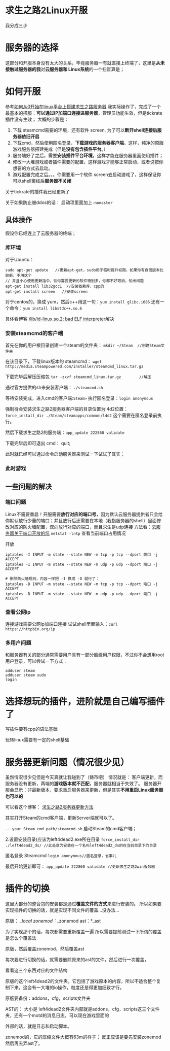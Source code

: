 # 求生之路2Linux开服
我分成三步
# 服务器的选择
这部分和开服本身没有太大的关系，毕竟服务器一有就直接上终端了，这里是**从未接触过服务器的我**对**云服务器和 Linux系统**的一个扫盲算是；

# 如何开服
参考[如何从0开始在linux平台上搭建求生之路服务器](https://www.bilibili.com/read/cv8467443)
我实际操作了，完成了一个最基本的搭服：**可以通过IP加端口连接进服务器**，管理员功能生效，但是tickrate插件没有生效；
大概的步骤是：
1. 下载 steamcmd需要的环境，还有软件 screen, 为了可以**断开shell连接后服务器依旧开启**
1. 下载cmd，然后使用匿名登录，**下载游戏的服务器客户端**。这样，纯净的原版游戏服务器搭建完成（但是**没有包含插件平台**。）
1. 服务端好了之后，需要**安装插件平台环境**，这样才能在服务器里面使用插件；
1. 修改一大堆游戏或者插件需要的配置，这样游戏才能够正常启动，或者说按你想要的方式去启动。
1. 游戏配置完成之后。。。你需要用一个软件 screen去启动游戏了，这样保证你可以shell离线后**服务器不关闭**

关于tickrate的插件我已经更新了

关于如果防止被ddos的话：
启动项里面加上`-nomaster`
## 具体操作
假设你已经连上了云服务器的终端；
### 库环境
对于Ubuntu：
```shell
sudo apt-get update   //更新apt-get，sudo用于临时提升权限，如果你有自信版本比较新，不用这个
// 并且小心使用更新指令，怕你需要更新的软件特别多，你都不好取消，怕出问题
apt-get install lib32gcc1  //安装依赖库，cpp的
apt-get install screen   //安装screen
```
对于centos的，换成 yum，然后c++用这一句：`yum install glibc.i686`
还有一个命令：`yum install libstdc++.so.6`

具体看博客
[/lib/ld-linux.so.2: bad ELF interpreter解决](https://blog.csdn.net/l1028386804/article/details/77645925)

### 安装steamcmd的客户端
首先在你的用户根目录创建一个steam的文件夹：
`mkdir ~/Steam	//创建Steam文件夹`

在该目录下，下载linux版本的 steamcmd：
`wget http://media.steampowered.com/installer/steamcmd_linux.tar.gz`

下载完毕后解压压缩包
`tar -zxvf steamcmd_linux.tar.gz		//解压`

通过官方提供的sh来安装客户端：
`./steamcmd.sh`

等待安装完成，进入cmd的客户端:`Steam>`
执行匿名登录：`login anonymous`

强制待会安装求生之路2服务器客户端的目录位置为l4d2位置：
`force_install_dir ./Steam/steamapps/common/l4d2`
这个需要在匿名登录前执行。

然后下载求生之路2的服务端：`app_update 222860 validate`

下载完毕后即可退出 cmd： quit;

此时就已经可以通过命令启动服务器来测试一下试试了其实；



### 此时游戏


## 一些问题的解决
### 端口问题
Linux不需要重启！开服需要**放行对应的端口号**，因为默认云服务器提供者只会给你默认放行少量的端口；并且放行后还需要在本地（我指服务器的shell）里面修改对应的防火墙配置，双向放行对应的端口，而且求生是udp连接
方法看：[云服务器关于端口开放的坑](https://blog.csdn.net/qq_40855366/article/details/99011978)
`netstat -lntp` 查看当前端口占用情况

开放
```shell
iptables -I INPUT -m state --state NEW -m tcp -p tcp --dport 端口 -j ACCEPT
iptables -I INPUT -m state --state NEW -m udp -p udp --dport 端口 -j ACCEPT
 
# 删除防火墙规则，内容一样把 -I 换成 -D 就行了：
iptables -D INPUT -m state --state NEW -m tcp -p tcp --dport 端口 -j ACCEPT
iptables -D INPUT -m state --state NEW -m udp -p udp --dport 端口 -j ACCEPT
```
### 查看公网ip
连接游戏需要公网ip加端口连接
试试shell里面输入：`curl https://httpbin.org/ip`

### 多用户问题
和服务器有关的部分通常需要用户具有一部分超级用户权限，不过你不会想用root用户登录，可以尝试一下方式：
```shell
adduser steam
adduser steam sudo
login
```

# 选择想玩的插件，进阶就是自己编写插件了
写插件要有cpp的语法基础

玩转linux需要有一定的shell基础

# 服务器更新问题（情况很少见）
虽然情况很少见但是今天真就让我碰到了（铸币吧）
情况就是： 客户端更新，而服务器没有更新，两端的**游戏版本就不匹配**，服务器就相当于失效了。
服务器开服会显示：非最新版本，要求重启服务器来更新，但是其实**不用重启Linux服务器也可以的**

可以看这个博客：
[求生之路2服务器更新方法](https://www.bilibili.com/read/cv13455610)

其实打开Steam的cmd客户端，更新Server端就可以了。

`...your_Steam_cmd_path/steamcmd.sh` 启动Steam的cmd客户端；

2.设置安装目录(应该为left4dead2.exe所在目录
`force_install_dir ./left4dead2_ds/ //此处意为安装在一个名叫left4dead2_ds的在当前目录下的目录`

匿名登录 Steamcmd
`login anonymous//匿名登录，省事儿`

最后开始更新即可：
`app_update 222860 validate //更新求生之路2win服务器`

# 插件的切换
这里大部分的整合包的安装都是通过**覆盖文件的方式**来进行安装的。
所以如果要实现插件的切换的话，就是实现不同文件的覆盖...没办法...

原版： *_local
zonemod：*_zonemod
ast：*_ast

为了实现那个的话，每次都需要重新覆盖一遍
所以需要提前测试一下所谓的覆盖是怎么个覆盖法

原版，然后覆盖zonemod，然后覆盖ast

每次要进行切换的话，就需要删除原来的ast的文件，然后进行一次覆盖，

看看这三个东西对应的文件结构

原版的这个left4dead2的文件夹，它包括了游戏原本的内容，所以不适合整个复制下来，这会有一大堆的io操作，粒度还是得更加细致才行。

原版要备份：addons，cfg，scripts文件夹

AST的： 大小是
left4dead2文件夹内部就是addons，cfg，scripts这三个文件夹，还有一个motd的消息日志，可以现在游戏里面的

外部的话，就是日志和启动脚本。

zonemod的，它的压缩文件大概有63m的样子；
反正应该是要先安装zonemod然后再去弄ast了。




